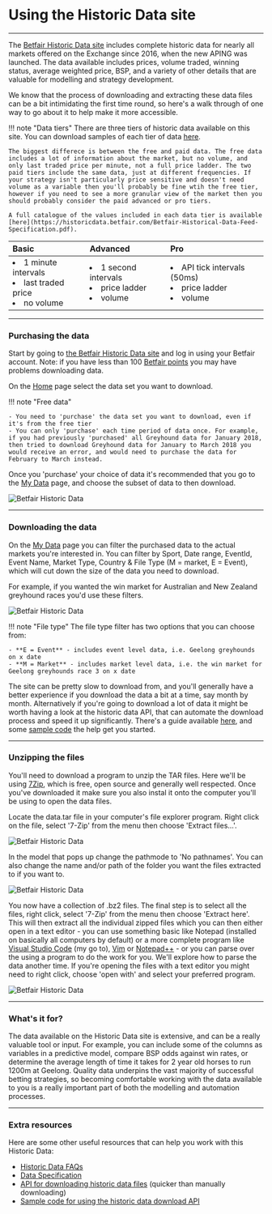 # Using the Historic Data site

---
The [Betfair Historic Data site](https://historicdata.betfair.com/#/home) includes complete historic data for nearly all markets offered on the Exchange since 2016, when the new APING was launched. The data available includes prices, volume traded, winning status, average weighted price, BSP, and a variety of other details that are valuable for modelling and strategy development. 

We know that the process of downloading and extracting these data files can be a bit intimidating the first time round, so here's a walk through of one way to go about it to help make it more accessible. 

!!! note "Data tiers"
    There are three tiers of historic data available on this site. You can download samples of each tier of data [here](https://historicdata.betfair.com/#/help).

    The biggest differece is between the free and paid data. The free data includes a lot of information about the market, but no volume, and only last traded price per minute, not a full price ladder. The two paid tiers include the same data, just at different frequencies. If your strategy isn't particularly price sensitive and doesn't need volume as a variable then you'll probably be fine wtih the free tier, however if you need to see a more granular view of the market then you should probably consider the paid advanced or pro tiers. 

    A full catalogue of the values included in each data tier is available [here](https://historicdata.betfair.com/Betfair-Historical-Data-Feed-Specification.pdf).
    
**Basic**    |**Advanced**    |**Pro**            
:------------|:---------------|:------------
<li>1 minute intervals</li><li>last traded price</li><li>no volume</li> | <li>1 second intervals</li><li>price ladder</li><li>volume</li> | <li>API tick intervals (50ms)</li><li>price ladder</li><li>volume</li>
 

---
### Purchasing the data

Start by going to [the Betfair Historic Data site](https://historicdata.betfair.com/#/home) and log in using your Betfair account. Note: if you have less than 100 [Betfair points](https://www.betfair.com.au/hub/help/account-help/discount-rates/) you may have problems downloading data. 

On the [Home](https://historicdata.betfair.com/#/home) page select the data set you want to download.

!!! note "Free data"

    - You need to 'purchase' the data set you want to download, even if it's from the free tier
    - You can only 'purchase' each time period of data once. For example, if you had previously 'purchased' all Greyhound data for January 2018, then tried to download Greyhound data for January to March 2018 you would receive an error, and would need to purchase the data for February to March instead. 

Once you 'purchase' your choice of data it's recommended that you go to the [My Data](https://historicdata.betfair.com/#/mydata) page, and choose the subset of data to then download.

![Betfair Historic Data](./img/historicDataDownload2.png)

---
### Downloading the data

On the [My Data](https://historicdata.betfair.com/#/mydata) page you can filter the purchased data to the actual markets you're interested in. You can filter by Sport, Date range, EventId, Event Name, Market Type, Country & File Type (M = market, E = Event), which will cut down the size of the data you need to download.

For example, if you wanted the win market for Australian and New Zealand greyhound races you'd use these filters. 

![Betfair Historic Data](./img/historicDataDownload3.png)

!!! note "File type"
    The file type filter has two options that you can choose from:

    - **E = Event** - includes event level data, i.e. Geelong greyhounds on x date
    - **M = Market** - includes market level data, i.e. the win market for Geelong greyhounds race 3 on x date

The site can be pretty slow to download from, and you'll generally have a better experience if you download the data a bit at a time, say month by month. Alternatively if you're going to download a lot of data it might be worth having a look at the historic data API, that can automate the download process and speed it up significantly. There's a guide available [here](https://historicdata.betfair.com/#/apidocs), and some [sample code](https://github.com/betfair/historicdata) the help get you started.

---
### Unzipping the files

You'll need to download a program to unzip the TAR files. Here we'll be using [7Zip](https://www.7-zip.org/), which is free, open source and generally well respected. Once you've downloaded it make sure you also instal it onto the computer you'll be using to open the data files.

Locate the data.tar file in your computer's file explorer program. Right click on the file, select '7-Zip' from the menu then choose 'Extract files...'.

![Betfair Historic Data](./img/historicDataUnzip2.png)

In the model that pops up change the pathmode to 'No pathnames'. You can also change the name and/or path of the folder you want the files extracted to if you want to.

![Betfair Historic Data](./img/historicDataUnzip3.png)

You now have a collection of .bz2 files. The final step is to select all the files, right click, select '7-Zip' from the menu then choose 'Extract here'. This will then extract all the individual zipped files which you can then either open in a text editor - you can use something basic like Notepad (installed on basically all computers by default) or a more complete program like [Visual Studio Code](https://code.visualstudio.com/) (my go to), [Vim](https://www.vim.org/) or [Notepad++](https://notepad-plus-plus.org/) - or you can parse over the using a program to do the work for you. We'll explore how to parse the data another time. If you're opening the files with a text editor you might need to right click, choose 'open with' and select your preferred program. 

![Betfair Historic Data](./img/historicDataUnzip4.png)

---
### What's it for? 

The data available on the Historic Data site is extensive, and can be a really valuable tool or input. For example, you can include some of the columns as variables in a predictive model, compare BSP odds against win rates, or determine the average length of time it takes for 2 year old horses to run 1200m at Geelong. Quality data underpins the vast majority of successful betting strategies, so becoming comfortable working with the data available to you is a really important part of both the modelling and automation processes. 

---
### Extra resources

Here are some other useful resources that can help you work with this Historic Data:

- [Historic Data FAQs](https://historicdata.betfair.com/#/help)
- [Data Specification](https://historicdata.betfair.com/Betfair-Historical-Data-Feed-Specification.pdf)
- [API for downloading historic data files](https://historicdata.betfair.com/#/apidocs) (quicker than manually downloading)
- [Sample code for using the historic data download API](https://github.com/betfair/historicdata)
 
  